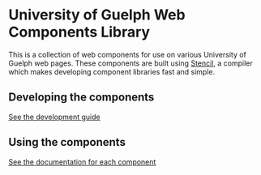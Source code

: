 # University of Guelph Web Components Library

This is a collection of web components for use on various University of Guelph web pages. These components are
built using [Stencil](https://stenciljs.com/), a compiler which makes developing component libraries fast and simple.

## Developing the components

[See the development guide](/development-guide.md)

## Using the components

[See the documentation for each component](/docs/components)
